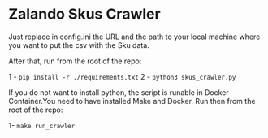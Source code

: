 # Zalando Skus Crawler
Just replace in config.ini the URL and the path to your local machine where you want to 
put the csv with the Sku data.

After that, run from the root of the repo:

1 - ```pip install -r ./requirements.txt```
2 - ```python3 skus_crawler.py```

If you do not want to install python, the script is runable in Docker Container.You need to have installed Make and
Docker. Run then from the root of the repo:

1- ```make run_crawler```